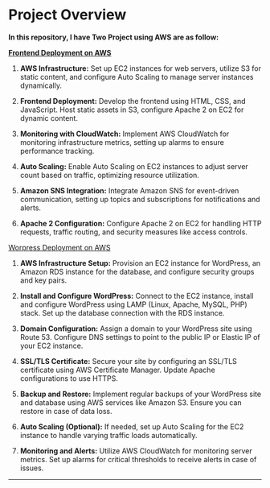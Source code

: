# Project Overview

**In this repository, I have Two Project using AWS are as follow:**


[**Frontend Deployment on AWS**](/Frontend%20Deployment%20on%20AWS/Frontend%20on%20AWS.md)


1. **AWS Infrastructure:**
   Set up EC2 instances for web servers, utilize S3 for static content, and configure Auto Scaling to manage server instances dynamically.

2. **Frontend Deployment:**
   Develop the frontend using HTML, CSS, and JavaScript. Host static assets in S3, configure Apache 2 on EC2 for dynamic content.

3. **Monitoring with CloudWatch:**
   Implement AWS CloudWatch for monitoring infrastructure metrics, setting up alarms to ensure performance tracking.

4. **Auto Scaling:**
   Enable Auto Scaling on EC2 instances to adjust server count based on traffic, optimizing resource utilization.

5. **Amazon SNS Integration:**
   Integrate Amazon SNS for event-driven communication, setting up topics and subscriptions for notifications and alerts.

6. **Apache 2 Configuration:**
   Configure Apache 2 on EC2 for handling HTTP requests, traffic routing, and security measures like access controls.

[Worpress Deployment on AWS](/WordPress%20Website%20on%20AWS/WordPress%20Deployment.md)

1. **AWS Infrastructure Setup:**
   Provision an EC2 instance for WordPress, an Amazon RDS instance for the database, and configure security groups and key pairs.

2. **Install and Configure WordPress:**
   Connect to the EC2 instance, install and configure WordPress using LAMP (Linux, Apache, MySQL, PHP) stack. Set up the database connection with the RDS instance.

3. **Domain Configuration:**
   Assign a domain to your WordPress site using Route 53. Configure DNS settings to point to the public IP or Elastic IP of your EC2 instance.

4. **SSL/TLS Certificate:**
   Secure your site by configuring an SSL/TLS certificate using AWS Certificate Manager. Update Apache configurations to use HTTPS.

5. **Backup and Restore:**
   Implement regular backups of your WordPress site and database using AWS services like Amazon S3. Ensure you can restore in case of data loss.

6. **Auto Scaling (Optional):**
   If needed, set up Auto Scaling for the EC2 instance to handle varying traffic loads automatically.

7. **Monitoring and Alerts:**
   Utilize AWS CloudWatch for monitoring server metrics. Set up alarms for critical thresholds to receive alerts in case of issues.

---